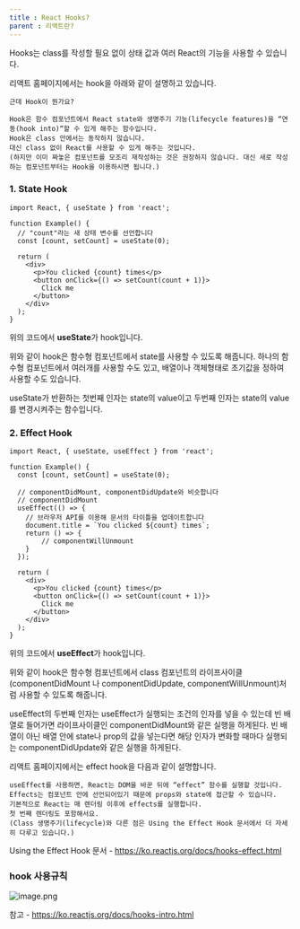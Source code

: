```yaml
---
title : React Hooks?
parent : 리액트란?
---
```


Hooks는 class를 작성할 필요 없이 상태 값과 여러 React의 기능을 사용할 수 있습니다.

리액트 홈페이지에서는 hook을 아래와 같이 설명하고 있습니다.

```
근데 Hook이 뭔가요?

Hook은 함수 컴포넌트에서 React state와 생명주기 기능(lifecycle features)을 “연동(hook into)“할 수 있게 해주는 함수입니다. 
Hook은 class 안에서는 동작하지 않습니다. 
대신 class 없이 React를 사용할 수 있게 해주는 것입니다. 
(하지만 이미 짜놓은 컴포넌트를 모조리 재작성하는 것은 권장하지 않습니다. 대신 새로 작성하는 컴포넌트부터는 Hook을 이용하시면 됩니다.)
```

### 1. State Hook

```
import React, { useState } from 'react';

function Example() {
  // "count"라는 새 상태 변수를 선언합니다
  const [count, setCount] = useState(0);

  return (
    <div>
      <p>You clicked {count} times</p>
      <button onClick={() => setCount(count + 1)}>
        Click me
      </button>
    </div>
  );
}
```
위의 코드에서 **useState**가 hook입니다.

위와 같이 hook은 함수형 컴포넌트에서 state를 사용할 수 있도록 해줍니다.
하나의 함수형 컴포넌트에서 여러개를 사용할 수도 있고, 배열이나 객체형태로 초기값을 정하여 사용할 수도 있습니다.

useState가 반환하는 첫번째 인자는 state의 value이고 두번째 인자는 state의 value를 변경시켜주는 함수입니다.


### 2. Effect Hook

```
import React, { useState, useEffect } from 'react';

function Example() {
  const [count, setCount] = useState(0);

  // componentDidMount, componentDidUpdate와 비슷합니다
  // componentDidMount
  useEffect(() => {
    // 브라우저 API를 이용해 문서의 타이틀을 업데이트합니다
    document.title = `You clicked ${count} times`;
    return () => {
    	// componentWillUnmount
    }
  });

  return (
    <div>
      <p>You clicked {count} times</p>
      <button onClick={() => setCount(count + 1)}>
        Click me
      </button>
    </div>
  );
}
```
위의 코드에서 **useEffect**가 hook입니다.

위와 같이 hook은 함수형 컴포넌트에서 class 컴포넌트의 라이프사이클(componentDidMount 나 componentDidUpdate, componentWillUnmount)처럼 사용할 수 있도록 해줍니다. 

useEffect의 두번째 인자는 useEffect가 실행되는 조건의 인자를 넣을 수 있는데 빈 배열로 들어가면 라이프사이클인 componentDidMount와 같은 실행을 하게된다.
빈 배열이 아닌 배열 안에 state나 prop의 값을 넣는다면 해당 인자가 변화할 때마다 실행되는 componentDidUpdate와 같은 실행을 하게된다.

리액트 홈페이지에서는 effect hook을 다음과 같이 설명합니다.
~~~
useEffect를 사용하면, React는 DOM을 바꾼 뒤에 “effect” 함수를 실행할 것입니다. 
Effects는 컴포넌트 안에 선언되어있기 때문에 props와 state에 접근할 수 있습니다. 
기본적으로 React는 매 렌더링 이후에 effects를 실행합니다. 
첫 번째 렌더링도 포함해서요. 
(Class 생명주기(lifecycle)와 다른 점은 Using the Effect Hook 문서에서 더 자세히 다루고 있습니다.)
~~~

Using the Effect Hook 문서 - https://ko.reactjs.org/docs/hooks-effect.html

### hook 사용규칙
![image.png](https://images.velog.io/post-images/sss5793/8b37fe50-2159-11ea-a6ca-adf5c78e3f28/image.png)

참고 - <https://ko.reactjs.org/docs/hooks-intro.html>
